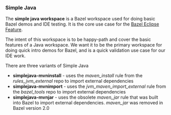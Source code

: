 ### Simple Java

The **simple java workspace** is a Bazel workspace used for doing basic Bazel demos and IDE testing.
It is the core use case for the [Bazel Eclipse Feature](https://github.com/salesforce/bazel-eclipse).

The intent of this workspace is to be happy-path and cover the basic features of a Java workspace.
We want it to be the primary workspace for doing quick intro demos for Bazel,
  and is a quick validation use case for our IDE work.

There are three variants of Simple Java

- **simplejava-mvninstall** - uses the *maven_install* rule from the *rules_jvm_external* repo to import external dependencies
- **simplejava-mvnimport** - uses the *jvm_maven_import_external* rule from the *bazel_tools* repo to import external dependencies
- **simplejava-mvnjar** - uses the obsolete *maven_jar* rule that was built into Bazel to import external dependencies. *maven_jar* was removed in Bazel version 2.0
